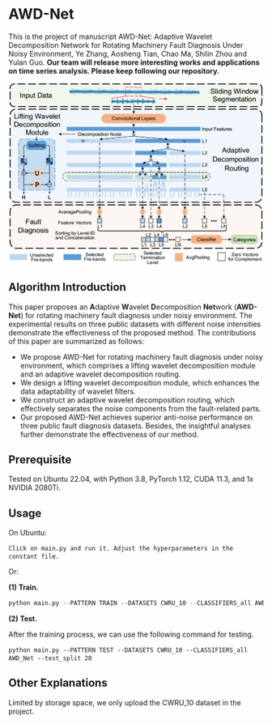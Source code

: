# AWD-Net
This is the project of manuscript AWD-Net: Adaptive Wavelet Decomposition Network for Rotating Machinery Fault Diagnosis Under Noisy Environment, Ye Zhang, Aosheng Tian, Chao Ma, Shilin Zhou and Yulan Guo. **Our team will release more interesting works and applications on time series analysis. Please keep following our repository.**

![architechture](AWD-Net.png)

## Algorithm Introduction

This paper proposes an **A**daptive **W**avelet  **D**ecomposition **Net**work (**AWD-Net**) for rotating machinery fault diagnosis under noisy environment.  The experimental results on three public datasets with  different noise intensities demonstrate the effectiveness of  the proposed method. The contributions of this paper are summarized as follows:

- We propose AWD-Net for rotating machinery fault diagnosis under noisy environment, which comprises a lifting  wavelet decomposition module and an adaptive wavelet  decomposition routing.
- We design a lifting wavelet decomposition module, which  enhances the data adaptability of wavelet filters.
- We construct an adaptive wavelet decomposition routing,  which effectively separates the noise components from  the fault-related parts.
- Our proposed AWD-Net achieves superior anti-noise  performance on three public fault diagnosis datasets. Besides, the insightful analyses further demonstrate the  effectiveness of our method.

## Prerequisite

Tested on Ubuntu 22.04, with Python 3.8, PyTorch 1.12, CUDA 11.3, and 1x NVIDIA 2080Ti.

## Usage

On Ubuntu:

```
Click on main.py and run it. Adjust the hyperparameters in the constant file.
```

Or:

**(1) Train.**

```python
python main.py --PATTERN TRAIN --DATASETS CWRU_10 --CLASSIFIERS_all AWD_Net --BATCH_SIZE 64 --EPOCH 200 --LR 0.01 --CV_SPLITS 5 --test_split 20
```

**(2) Test.**

After the training process, we can use the following command for testing.

```
python main.py --PATTERN TEST --DATASETS CWRU_10 --CLASSIFIERS_all AWD_Net --test_split 20
```

## Other Explanations

Limited by storage space, we only upload the CWRU_10 dataset in the project.


  